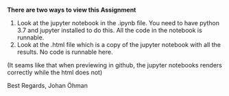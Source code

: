 **There are two ways to view this Assignment**

1. Look at the jupyter notebook in the .ipynb file. You need to have python 3.7 and jupyter installed to do this. All the code in the notebook is runnable.
2. Look at the .html file which is a copy of the jupyter notebook with all the results. No code is runnable here.

(It seams like that when previewing in github, the jupyter notebooks renders correctly while the html does not)



Best Regards,
Johan Öhman
